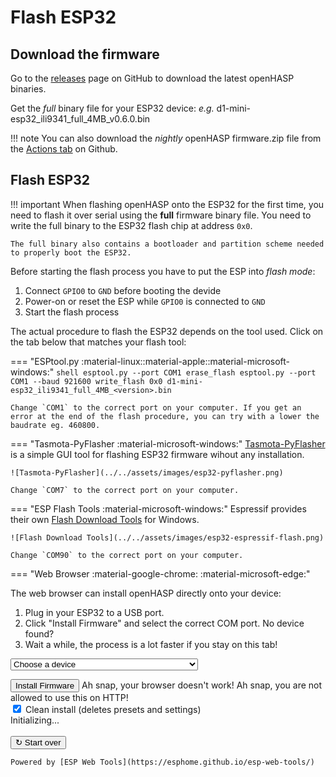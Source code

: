 # Flash ESP32

## Download the firmware

Go to the [releases](https://github.com/HASwitchPlate/openHASP/releases/v0.6.0) page on GitHub to download the latest openHASP binaries.

Get the *full* binary file for your ESP32 device: *e.g.* d1-mini-esp32_ili9341_full_4MB_v0.6.0.bin

!!! note
    You can also download the *nightly* openHASP firmware.zip file from the [Actions tab](https://github.com/HASwitchPlate/openHASP/actions) on Github.


## Flash ESP32

!!! important
    When flashing openHASP onto the ESP32 for the first time, you need to flash it over serial using the **full** firmware binary file.
    You need to write the full binary to the ESP32 flash chip at address `0x0`.

    The full binary also contains a bootloader and partition scheme needed to properly boot the ESP32.

Before starting the flash process you have to put the ESP into *flash mode*:

1. Connect `GPIO0` to `GND` before booting the devide
2. Power-on or reset the ESP while `GPIO0` is connected to `GND`
3. Start the flash process

The actual procedure to flash the ESP32 depends on the tool used. Click on the tab below that matches your flash tool:

=== "ESPtool.py :material-linux::material-apple::material-microsoft-windows:"
    ```shell
    esptool.py --port COM1 erase_flash
    esptool.py --port COM1 --baud 921600 write_flash 0x0 d1-mini-esp32_ili9341_full_4MB_<version>.bin
    ```

    Change `COM1` to the correct port on your computer. If you get an error at the end of the flash procedure, you can try with a lower the baudrate eg. 460800.

=== "Tasmota-PyFlasher :material-microsoft-windows:"
    [Tasmota-PyFlasher](https://github.com/tasmota/tasmota-pyflasher/releases/tag/1.0) is a simple GUI tool for flashing ESP32 firmware wihout any installation.

    ![Tasmota-PyFlasher](../../assets/images/esp32-pyflasher.png)

    Change `COM7` to the correct port on your computer.

=== "ESP Flash Tools :material-microsoft-windows:"
    Espressif provides their own [Flash Download Tools](https://www.espressif.com/en/support/download/other-tools) for Windows.

    ![Flash Download Tools](../../assets/images/esp32-espressif-flash.png)

    Change `COM90` to the correct port on your computer.

=== "Web Browser :material-google-chrome: :material-microsoft-edge:"
    <div id="flasher">
        The web browser can install openHASP directly onto your device: 
        <ol>
            <li>Plug in your ESP32 to a USB port.</li>
            <li id="coms">Click "Install Firmware" and select the correct COM port. <a onclick="showSerialHelp()">No device found?</a>
            </li>
            <li>Wait a while, the process is a lot faster if you stay on this tab!</li>
        </ol>
        <!-- add new builds here -->
        <p>
        <select id="ver" class="install-menu" onchange="setManifest()">
            <option value="none" selected disabled hidden>Choose a device</option>
            <option value="1" data-manifest="../../assets/json/d1-mini-esp32_ili9341_full_4MB_v0.6.0.json" hide-progress erase-first>d1-mini ESP32 TFT Touch Shield (4MB) v0.6.0</option>
            <option value="2" data-manifest="../../assets/json/esp32-touchdown_full_4MB_v0.6.0.json" hide-progress erase-first>ESP32 TouchDown v0.6.0</option>
            <option value="3" data-manifest="../../assets/json/freetouchdeck_full_4MB_v0.6.0.json" hide-progress erase-first>FreeTouchDeck v0.6.0</option>
            <option value="4" data-manifest="../../assets/json/huzzah32-featherwing-24_full_4MB_v0.6.0.json" hide-progress erase-first>Huzzah32 Featherwing 2.4&quot; v0.6.0</option>
            <option value="5" data-manifest="../../assets/json/huzzah32-featherwing-35_full_4MB_v0.6.0.json" hide-progress erase-first>Huzzah32 Featherwing 3.5&quot; v0.6.0</option>
            <option value="6" data-manifest="../../assets/json/lanbon_l8_full_8MB_v0.6.0.json" hide-progress erase-first>Lanbon L8 v0.6.0</option>
            <option value="7" data-manifest="../../assets/json/m5stack-core2_full_16MB_v0.6.0.json" hide-progress erase-first>M5Stack core2 v0.6.0</option>
            <option value="8" data-manifest="../../assets/json/wt32-sc01_full_4MB_v0.6.0.json" hide-progress erase-first>WT32-SC01 (4MB) v0.6.0</option>
        </select>
        </p>
        <div class="inst-button">
            <esp-web-install-button id="inst" manifest="../../assets/json/manifest.json" hide-progress erase-first>
                <button class="md-button md-button--primary" slot="activate">Install Firmware</button>
                <span slot="unsupported">Ah snap, your browser doesn't work!</span>
                <span slot="not-allowed">Ah snap, you are not allowed to use this on HTTP!</span>
            </esp-web-install-button><br>
            <input type="checkbox" id="erase" name="erase" onchange="toggleErase()" checked>
            <label for="erase"> Clean install (deletes presets and settings)</label><br>
        </div>
        <div class="log">
            <span class="info-top" id="state">Initializing...</span>
            <span class="info-top" id="progress"></span><br>
            <div id="bar" class="height: 12px; width: 100%;">
                <div id="bar-inner" class="transform: translate(-50%, -10%); width: 200%; height: 120%; background: linear-gradient(to right, #fff 50%, #444 50%); transition: transform 3s; position: absolute;  left: 0; top: 0;"></div>
            </div>
            <span class="info-bot" id="env">&nbsp;</span>
            <span class="info-bot" id="extra">&nbsp;</span>
        </div>
        <div id="reset-button">
            <button class="md-button md-button--primary" onclick="reset()">&#8635; Start over</button>
        </div>
    </div>


    Powered by [ESP Web Tools](https://esphome.github.io/esp-web-tools/)
